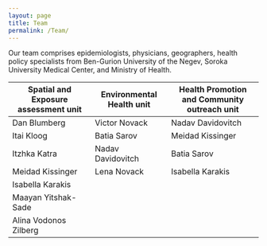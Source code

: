 ```yaml
---
layout: page
title: Team
permalink: /Team/
---
```

Our team comprises epidemiologists, physicians, geographers, health policy specialists from Ben-Gurion University of the Negev, Soroka University Medical Center, and Ministry of Health. 

Spatial and Exposure  assessment unit | Environmental Health unit | Health Promotion and Community outreach unit
--- | --- | ---
Dan Blumberg | Victor Novack | Nadav Davidovitch
Itai Kloog | Batia Sarov | Meidad Kissinger
Itzhka Katra | Nadav Davidovitch | Batia Sarov
Meidad Kissinger | Lena Novack | Isabella Karakis
 | Isabella Karakis | 
 | Maayan  Yitshak-Sade | 
 | Alina Vodonos Zilberg | 
